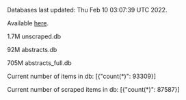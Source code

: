 Databases last updated: Thu Feb 10 03:07:39 UTC 2022. 

Available [here](https://github.com/cbeauhilton/ash-db/releases).

1.7M	unscraped.db

92M	abstracts.db

705M	abstracts_full.db

Current number of items in db:
[{"count(*)": 93309}]

Current number of scraped items in db:
[{"count(*)": 87587}]
